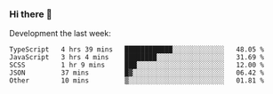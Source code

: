 ### Hi there 👋

Development the last week:
<!--START_SECTION:waka-->

```text
TypeScript   4 hrs 39 mins   ████████████░░░░░░░░░░░░░   48.05 %
JavaScript   3 hrs 4 mins    ████████░░░░░░░░░░░░░░░░░   31.69 %
SCSS         1 hr 9 mins     ███░░░░░░░░░░░░░░░░░░░░░░   12.00 %
JSON         37 mins         █▓░░░░░░░░░░░░░░░░░░░░░░░   06.42 %
Other        10 mins         ▒░░░░░░░░░░░░░░░░░░░░░░░░   01.81 %
```

<!--END_SECTION:waka-->

<!--
**JASONPANGGO/jasonpanggo** is a ✨ _special_ ✨ repository because its `README.md` (this file) appears on your GitHub profile.

Here are some ideas to get you started:

- 🔭 I’m currently working on ...
- 🌱 I’m currently learning ...
- 👯 I’m looking to collaborate on ...
- 🤔 I’m looking for help with ...
- 💬 Ask me about ...
- 📫 How to reach me: ...
- 😄 Pronouns: ...
- ⚡ Fun fact: ...
-->
